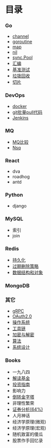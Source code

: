 # 目录
### Go

  - [channel](Go/channel.html)
  - [goroutine](Go/goroutine.html)
  - [map](Go/map.html)
  - [nil](Go/nil.html)
  - [sync.Pool](Go/sync.Pool.html)
  - [汇编](Go/汇编.html)
  - [基准测试](Go/基准测试.html)
  - [垃圾回收](Go/垃圾回收.html)
  - [切片](Go/切片.html)

### DevOps

- [docker](DevOps/docker.html)
- [git批量pull代码](DevOps/git批量pull代码.html)
- [Jenkins](DevOps/Jenkins.html)

### MQ

- [MQ比较](MQ/MQ比较.html)
- [Nsq](MQ/Nsq源码阅读.html)

### React

  - dva
  - roadhog
  - antd

### Python

  - django

### MySQL

  - 索引
  - join

### Redis

- [持久化](Redis/持久化.html)
- [过期删除策略](Redis/过期删除策略.html)
- [数据结构和对象](Redis/数据结构和对象.html)

### MongoDB
### 其它

- [gRPC](其它/gRPC实现.html)
- [OAuth2.0](其它/OAuth2.0.html)
- [操作系统](其它/操作系统.html)
- [工具链](其它/工具链.html)
- [加密与解密](其它/加密与解密.html)
- [算法](其它/算法.html)
- [系统设计](其它/系统设计.html)

### Books

  - 一九八四
  - [解读基金](Books/解读基金.html)
  - [投资指南](Books/投资指南.html)
  - 影响力
  - [倒转金字塔](Books/倒转金字塔.html)
  - 非理性繁荣
  - [证券分析(64%)](Books/证券分析.html)
  - 人月神话
  - 经济学原理(微观)
  - 经济学原理(宏观)
  - 随机致富的傻瓜
  - 股票作手回忆录
